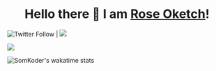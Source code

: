 <h1 align="center">
Hello there 👋 I am <a href="roseoketch.github.io/portfolio/">Rose Oketch</a>!
</h1>

![Twitter Follow](https://img.shields.io/twitter/follow/OketchRose?style=for-the-badge&logo=twitter&logoColor=white) | ![
](https://img.shields.io/badge/LinkedIn-0077B5?style=for-the-badge&logo=linkedin&logoColor=white)
    <div style="width: 50%;">
        <img src="https://github-readme-stats.vercel.app/api?username=Oketch&theme=gotham&custom_title=SomKoder%20github%20stats" />
    </div>
</div>

![SomKoder's wakatime stats](https://github-readme-stats.vercel.app/api/wakatime?username=Oketch&theme=gotham&layout=compact)
